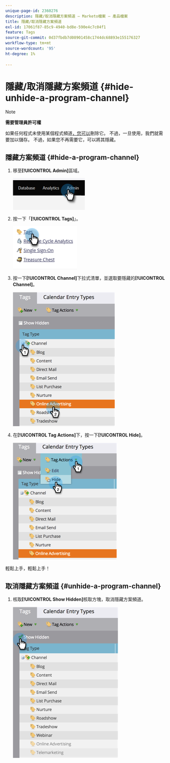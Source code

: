```yaml
---
unique-page-id: 2360276
description: 隱藏/取消隱藏方案頻道 — Marketo檔案 — 產品檔案
title: 隱藏/取消隱藏方案頻道
exl-id: 17061f87-85c9-4940-bd8e-590e4c7c04f1
feature: Tags
source-git-commit: 0d37fbdb7d08901458c1744dc68893e155176327
workflow-type: tm+mt
source-wordcount: '95'
ht-degree: 1%

---
```


# 隱藏/取消隱藏方案頻道 {#hide-unhide-a-program-channel}

>[!NOTE]
>
>**需要管理員許可權**

如果任何程式未使用某個程式頻道[，您可以](/help/marketo/product-docs/administration/tags/delete-a-program-channel.md)刪除它。  不過，一旦使用，我們就需要加以儲存。  不過，如果您不再需要它，可以將其隱藏。

## 隱藏方案頻道 {#hide-a-program-channel}

1. 移至&#x200B;**[!UICONTROL Admin]**&#x200B;區域。

   ![](assets/hide-unhide-a-program-channel-1.png)

1. 按一下「**[!UICONTROL Tags]**」。

   ![](assets/hide-unhide-a-program-channel-2.png)

1. 按一下&#x200B;**[!UICONTROL Channel]**&#x200B;下拉式清單，並選取要隱藏的&#x200B;**[!UICONTROL Channel]**。

   ![](assets/hide-unhide-a-program-channel-3.png)

1. 在&#x200B;**[!UICONTROL Tag Actions]**&#x200B;下，按一下&#x200B;**[!UICONTROL Hide]**。

   ![](assets/hide-unhide-a-program-channel-4.png)

輕鬆上手，輕鬆上手！

## 取消隱藏方案頻道 {#unhide-a-program-channel}

1. 核取&#x200B;**[!UICONTROL Show Hidden]**&#x200B;核取方塊，取消隱藏方案頻道。

   ![](assets/hide-unhide-a-program-channel-5.png)
